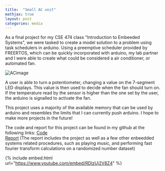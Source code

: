 ```yaml
---
title:  "Small AC unit"
mathjax: true
layout: post
categories: media
---
```

As a final project for my CSE 474 class "Introduction to Embeeded Systems", we were tasked to create a model solution to a problem
using task schedulers in arduino. Using a preemptive scheduler provided by FREERTOS, which can be quickly incorporated with arduino,
my lab partner and I were able to create what could be considered a air conditioner, or automated fan.


![ACimage](https://github.com/vincentkwok21/vincentkwok21.github.io/assets/137122312/cc36fb5b-bacd-4e46-82cf-db61648a9956)


A user is able to turn a potentiometer, changing a value on the 7-segment LED displays. This value is then used to decide when the fan
should turn on. If the temperature read by the sensor is higher than the one set by the user, the arduino is signalled to activate 
the fan.

This project uses a majority of the available memory that can be used by arduino and resembles the limits that I can currently push 
arduino. I hope to make more projects in the future!

The code and report for this project can be found in my github at the following links:
[Code](https://en.wikipedia.org/wiki/Euler%27s_formula)      
[Report](https://docs.google.com/document/d/1eZM1RW6FW3ITwGoU0KSczy4gG424wb9lqULEiRIF3wo/edit?usp=sharing) 
(The report includes the project as well as a few other enbeedded systems related procedures, such as playing music, and performing fast fourier transform calculations on a randomized number dataset)

{% include embed.html url="https://www.youtube.com/embed/RDlzUj2V8Z4" %}
